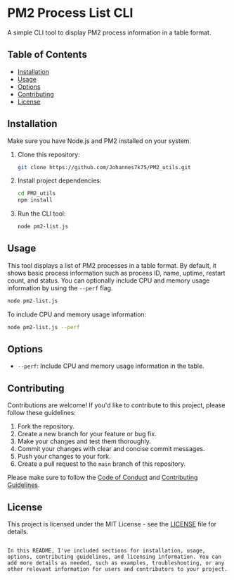# PM2 Process List CLI

A simple CLI tool to display PM2 process information in a table format.

## Table of Contents

- [Installation](#installation)
- [Usage](#usage)
- [Options](#options)
- [Contributing](#contributing)
- [License](#license)

## Installation

Make sure you have Node.js and PM2 installed on your system.

1. Clone this repository:

   ```sh
   git clone https://github.com/Johannes7k75/PM2_utils.git
   ```

2. Install project dependencies:

   ```sh
   cd PM2_utils
   npm install
   ```

3. Run the CLI tool:

   ```sh
   node pm2-list.js
   ```

## Usage

This tool displays a list of PM2 processes in a table format. By default, it shows basic process information such as process ID, name, uptime, restart count, and status. You can optionally include CPU and memory usage information by using the `--perf` flag.

```sh
node pm2-list.js
```

To include CPU and memory usage information:

```sh
node pm2-list.js --perf
```

## Options

- `--perf`: Include CPU and memory usage information in the table.

## Contributing

Contributions are welcome! If you'd like to contribute to this project, please follow these guidelines:

1. Fork the repository.
2. Create a new branch for your feature or bug fix.
3. Make your changes and test them thoroughly.
4. Commit your changes with clear and concise commit messages.
5. Push your changes to your fork.
6. Create a pull request to the `main` branch of this repository.

Please make sure to follow the [Code of Conduct](CODE_OF_CONDUCT.md) and [Contributing Guidelines](CONTRIBUTING.md).

## License

This project is licensed under the MIT License - see the [LICENSE](LICENSE) file for details.
```

In this README, I've included sections for installation, usage, options, contributing guidelines, and licensing information. You can add more details as needed, such as examples, troubleshooting, or any other relevant information for users and contributors to your project.